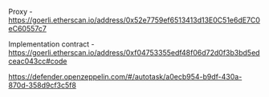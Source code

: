 Proxy - https://goerli.etherscan.io/address/0x52e7759ef6513413d13E0C51e6dE7C0eC60557c7

Implementation contract - https://goerli.etherscan.io/address/0xf04753355edf48f06d72d0f3b3bd5edceac043cc#code

https://defender.openzeppelin.com/#/autotask/a0ecb954-b9df-430a-870d-358d9cf3c5f8

